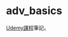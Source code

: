 # adv_basics

[Udemy課程](https://www.udemy.com/course/learn-flutter-dart-to-build-ios-android-apps/learn/lecture/37131416#overview)筆記。

